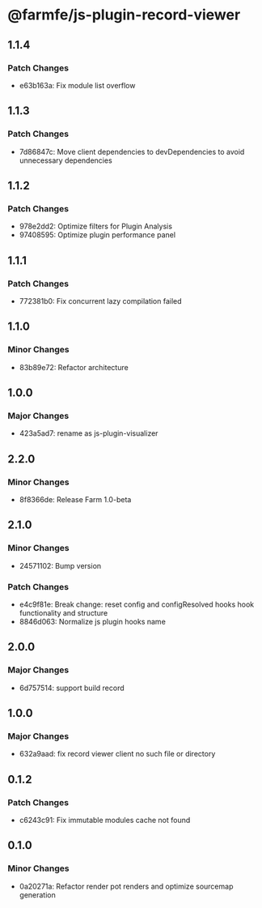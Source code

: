 # @farmfe/js-plugin-record-viewer

## 1.1.4

### Patch Changes

- e63b163a: Fix module list overflow

## 1.1.3

### Patch Changes

- 7d86847c: Move client dependencies to devDependencies to avoid unnecessary dependencies

## 1.1.2

### Patch Changes

- 978e2dd2: Optimize filters for Plugin Analysis
- 97408595: Optimize plugin performance panel

## 1.1.1

### Patch Changes

- 772381b0: Fix concurrent lazy compilation failed

## 1.1.0

### Minor Changes

- 83b89e72: Refactor architecture

## 1.0.0

### Major Changes

- 423a5ad7: rename as js-plugin-visualizer

## 2.2.0

### Minor Changes

- 8f8366de: Release Farm 1.0-beta

## 2.1.0

### Minor Changes

- 24571102: Bump version

### Patch Changes

- e4c9f81e: Break change: reset config and configResolved hooks hook functionality and structure
- 8846d063: Normalize js plugin hooks name

## 2.0.0

### Major Changes

- 6d757514: support build record

## 1.0.0

### Major Changes

- 632a9aad: fix record viewer client no such file or directory

## 0.1.2

### Patch Changes

- c6243c91: Fix immutable modules cache not found

## 0.1.0

### Minor Changes

- 0a20271a: Refactor render pot renders and optimize sourcemap generation

